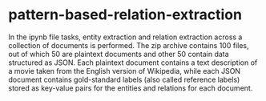 # pattern-based-relation-extraction

In the ipynb file tasks, entity extraction and relation extraction across a collection of documents is performed. The zip archive contains 100 files, out of which 50 are plaintext documents and other 50 contain data structured as JSON. Each plaintext document contains a text description of a movie taken from the English version of Wikipedia, while each JSON document contains gold-standard labels (also called reference labels) stored as key-value pairs for the entities and relations for each document.
